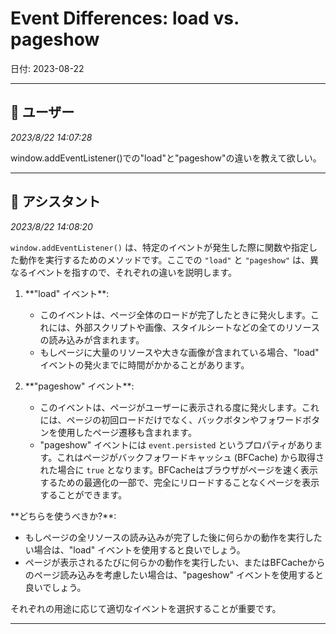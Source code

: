 # Event Differences: load vs. pageshow

日付: 2023-08-22

---

## 👤 ユーザー
*2023/8/22 14:07:28*

window.addEventListener()での"load"と"pageshow"の違いを教えて欲しい。

---

## 🤖 アシスタント
*2023/8/22 14:08:20*

`window.addEventListener()` は、特定のイベントが発生した際に関数や指定した動作を実行するためのメソッドです。ここでの `"load"` と `"pageshow"` は、異なるイベントを指すので、それぞれの違いを説明します。

1. \*\*"load" イベント\*\*:
    - このイベントは、ページ全体のロードが完了したときに発火します。これには、外部スクリプトや画像、スタイルシートなどの全てのリソースの読み込みが含まれます。
    - もしページに大量のリソースや大きな画像が含まれている場合、"load" イベントの発火までに時間がかかることがあります。

2. \*\*"pageshow" イベント\*\*:
    - このイベントは、ページがユーザーに表示される度に発火します。これには、ページの初回ロードだけでなく、バックボタンやフォワードボタンを使用したページ遷移も含まれます。
    - "pageshow" イベントには `event.persisted` というプロパティがあります。これはページがバックフォワードキャッシュ (BFCache) から取得された場合に `true` となります。BFCacheはブラウザがページを速く表示するための最適化の一部で、完全にリロードすることなくページを表示することができます。

\*\*どちらを使うべきか?\*\*:
- もしページの全リソースの読み込みが完了した後に何らかの動作を実行したい場合は、"load" イベントを使用すると良いでしょう。
- ページが表示されるたびに何らかの動作を実行したい、またはBFCacheからのページ読み込みを考慮したい場合は、"pageshow" イベントを使用すると良いでしょう。

それぞれの用途に応じて適切なイベントを選択することが重要です。

---
